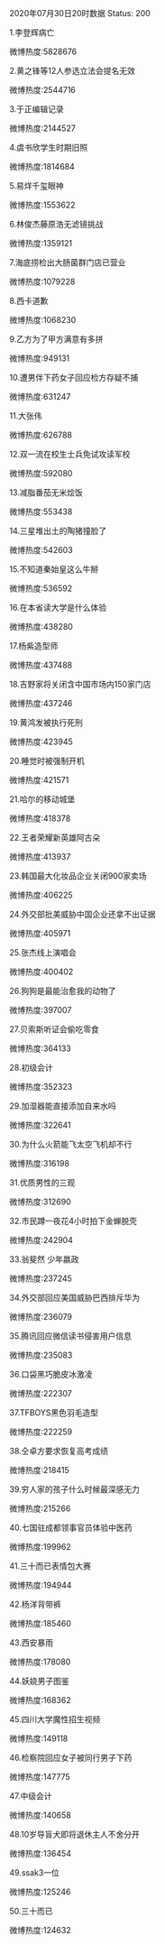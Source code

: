 2020年07月30日20时数据
Status: 200

1.李登辉病亡

微博热度:5828676

2.黄之锋等12人参选立法会提名无效

微博热度:2544716

3.于正编辑记录

微博热度:2144527

4.虞书欣学生时期旧照

微博热度:1814684

5.易烊千玺眼神

微博热度:1553622

6.林俊杰藤原浩无滤镜挑战

微博热度:1359121

7.海底捞检出大肠菌群门店已营业

微博热度:1079228

8.西卡道歉

微博热度:1068230

9.乙方为了甲方满意有多拼

微博热度:949131

10.遭男伴下药女子回应检方存疑不捕

微博热度:631247

11.大张伟

微博热度:626788

12.双一流在校生士兵免试攻读军校

微博热度:592080

13.减脂番茄无米烩饭

微博热度:553438

14.三星堆出土的陶猪撞脸了

微博热度:542603

15.不知道秦始皇这么牛掰

微博热度:536592

16.在本省读大学是什么体验

微博热度:438280

17.杨紫造型师

微博热度:437488

18.吉野家将关闭含中国市场内150家门店

微博热度:437246

19.黄鸿发被执行死刑

微博热度:423945

20.睡觉时被强制开机

微博热度:421571

21.哈尔的移动城堡

微博热度:418378

22.王者荣耀新英雄阿古朵

微博热度:413937

23.韩国最大化妆品企业关闭900家卖场

微博热度:406225

24.外交部批美威胁中国企业还拿不出证据

微博热度:405971

25.张杰线上演唱会

微博热度:400402

26.狗狗是最能治愈我的动物了

微博热度:397007

27.贝索斯听证会偷吃零食

微博热度:364133

28.初级会计

微博热度:352323

29.加湿器能直接添加自来水吗

微博热度:322641

30.为什么火箭能飞太空飞机却不行

微博热度:316198

31.优质男性的三观

微博热度:312690

32.市民蹲一夜花4小时拍下金蝉脱壳

微博热度:242904

33.翁斐然 少年嬴政

微博热度:237245

34.外交部回应美国威胁巴西排斥华为

微博热度:236079

35.腾讯回应微信读书侵害用户信息

微博热度:235083

36.口袋黑巧脆皮冰激凌

微博热度:222307

37.TFBOYS黑色羽毛造型

微博热度:222259

38.仝卓方要求恢复高考成绩

微博热度:218415

39.穷人家的孩子什么时候最深感无力

微博热度:215266

40.七国驻成都领事官员体验中医药

微博热度:199962

41.三十而已表情包大赛

微博热度:194944

42.杨洋背带裤

微博热度:185460

43.西安暴雨

微博热度:178080

44.妖娆男子图鉴

微博热度:168362

45.四川大学魔性招生视频

微博热度:149118

46.检察院回应女子被同行男子下药

微博热度:147775

47.中级会计

微博热度:140658

48.10岁导盲犬即将退休主人不舍分开

微博热度:136454

49.ssak3一位

微博热度:125246

50.三十而已

微博热度:124632

